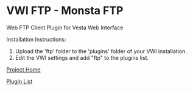 # VWI FTP - Monsta FTP
Web FTP Client Plugin for Vesta Web Interface

Installation Instructions:

1. Upload the 'ftp' folder to the 'plugins' folder of your VWI installation.
2. Edit the VWI settings and add "ftp" to the plugins list.

[Project Home](https://github.com/cdgco/vestawebinterface)

[Plugin List](https://github.com/cdgco/VestaWebInterface/tree/master/plugins)
